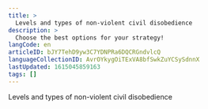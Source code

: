 ```yaml
---
title: >
  Levels and types of non-violent civil disobedience
description: >
  Choose the best options for your strategy!
langCode: en
articleID: bJY7TehD9yw3C7YDNPRa6DQCRGndvlcQ
languageCollectionID: AvrOYkygOiTExVA8bfSwkZuYCSySdnnX
lastUpdated: 1615045859163
tags: []
---
```


Levels and types of non-violent civil disobedience